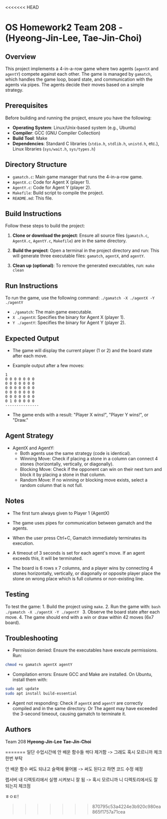 <<<<<<< HEAD
# OS Homework2 Team 208 - (Hyeong-Jin-Lee, Tae-Jin-Choi)

## Overview
This project implements a 4-in-a-row game where two agents (`agentX` and `agentY`) compete against each other. The game is managed by `gamatch`, which handles the game loop, board state, and communication with the agents via pipes. The agents decide their moves based on a simple strategy.

## Prerequisites
Before building and running the project, ensure you have the following:
- **Operating System**: Linux/Unix-based system (e.g., Ubuntu)
- **Compiler**: GCC (GNU Compiler Collection)
- **Build Tool**: Make
- **Dependencies**: Standard C libraries (`stdio.h`, `stdlib.h`, `unistd.h`, etc.), Linux libraries (`sys/wait.h`, `sys/types.h`)

## Directory Structure
- `gamatch.c`: Main game manager that runs the 4-in-a-row game.
- `AgentX.c`: Code for Agent X (player 1).
- `AgentY.c`: Code for Agent Y (player 2).
- `Makefile`: Build script to compile the project.
- `README.md`: This file.

## Build Instructions
Follow these steps to build the project:

1. **Clone or download the project**:
   Ensure all source files (`gamatch.c`, `AgentX.c`, `AgentY.c`, `Makefile`) are in the same directory.

2. **Build the project**:
   Open a terminal in the project directory and run:
   This will generate three executable files: `gamatch`, `agentX`, and `agentY`.

3. **Clean up (optional)**: To remove the generated executables, run: `make clean`

## Run Instructions
To run the game, use the following command:
`./gamatch -X ./agentX -Y ./agentY`

- `./gamatch`: The main game executable.
- `X ./agentX`: Specifies the binary for Agent X (player 1).
- `Y ./agentY`: Specifies the binary for Agent Y (player 2).

## Expected Output
- The game will display the current player (1 or 2) and the board state after each move.

- Example output after a few moves:
```text
1
0 0 0 0 0 0 0
0 0 0 0 0 0 0
0 0 0 0 0 0 0
0 0 0 0 0 0 0
0 0 0 0 0 0 0
0 1 0 0 0 0 0
---------------
```

- The game ends with a result: "Player X wins!", "Player Y wins!", or "Draw."

## Agent Strategy
- AgentX and AgentY:
    - Both agents use the same strategy (code is identical).
    - Winning Move: Check if placing a stone in a column can connect 4 stones (horizontally, vertically, or diagonally).
    - Blocking Move: Check if the opponent can win on their next turn and block it by placing a stone in that column.
    - Random Move: If no winning or blocking move exists, select a random column that is not full.

## Notes
- The first turn always given to Player 1 (AgentX)

- The game uses pipes for communication between gamatch and the agents.

- When the user press Ctrl+C, Gamatch immediately terminates its execution.

- A timeout of 3 seconds is set for each agent's move. If an agent exceeds this, it will be terminated.

- The board is 6 rows x 7 columns, and a player wins by connecting 4 stones horizontally, vertically, or diagonally
    or opposite player place the stone on wrong place which is full columns or non-existing line.

## Testing
To test the game:
    1. Build the project using `make`.
    2. Run the game with:
    ```bash
    ./gamatch -X ./agentX -Y ./agentY
    ```
    3. Observe the board state after each move.
    4. The game should end with a win or draw within 42 moves (6x7 board).

## Troubleshooting
- Permission denied: Ensure the executables have execute permissions. Run:
```bash
chmod +x gamatch agentX agentY
```

- Compilation errors: Ensure GCC and Make are installed. On Ubuntu, install them with:
```bash
sudo apt update
sudo apt install build-essential
```

- Agent not responding: Check if `agentX` and `agentY` are correctly compiled and in the same directory.
                        Or The agent may have exceeded the 3-second timeout, causing gamatch to terminate it.

## Authors
Team 208
**Hyeong-Jin-Lee**
**Tae-Jin-Choi**

=======
일단 수업시간에 안 배운 함수들 싹다 제거함
-> 그래도 혹시 모르니까 체크 한번 부탁

안 배운 함수 써도 되냐고 슬랙에 물어봄
-> 써도 된다고 하면 코드 수정 예정

랩서버 내 디렉토리에서 실행 시켜보니 잘 됨
-> 혹시 모르니까 니 디렉토리에서도 잘 되는지 체크점

ㅎㅇㅌ!
>>>>>>> 870795c53a4224e3b920c980ea865f1757a71cea
